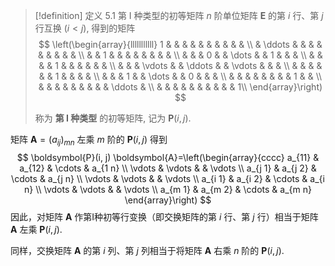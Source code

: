 > [!definition] 定义 5.1 第 I 种类型的初等矩阵
> $n$ 阶单位矩阵 $\boldsymbol{E}$ 的第 $i$ 行、第 $j$ 行互换 $(i<j)$, 得到的矩阵
> $$
> \left(\begin{array}{lllllllllll}
> 1 & & & & & & & & & & \\
> & \ddots & & & & & & & & & \\
> & & 1 & & & & & & & & \\
> & & & 0 & & \dots & & 1 & & & \\
> & & & & 1 & & & & & & \\
> & & & \vdots & & \ddots & & \vdots & & & \\
> & & & & & & 1 & & & & \\
> & & & 1 & & \dots & & 0 & & & \\
> & & & & & & & & 1 & & \\
> & & & & & & & & & \ddots & \\
> & & & & & & & & & & 1\\
> \end{array}\right)
> $$
> 
> 称为 **第 I 种类型** 的初等矩阵, 记为 $\boldsymbol{P}(i, j)$.

矩阵 $\boldsymbol{A}=\left(a_{i j}\right)_{m n}$ 左乘 $m$ 阶的 $\boldsymbol{P}(i, j)$ 得到
$$
\boldsymbol{P}(i, j) \boldsymbol{A}=\left(\begin{array}{cccc}
a_{11} & a_{12} & \cdots & a_{1 n} \\
\vdots & \vdots & & \vdots \\
a_{j 1} & a_{j 2} & \cdots & a_{j n} \\
\vdots & \vdots & & \vdots \\
a_{i 1} & a_{i 2} & \cdots & a_{i n} \\
\vdots & \vdots & & \vdots \\
a_{m 1} & a_{m 2} & \cdots & a_{m n}
\end{array}\right)
$$
因此，对矩阵 $\boldsymbol{A}$ 作第I种初等行变换（即交换矩阵的第 $i$ 行、第 $j$ 行）相当于矩阵 $\boldsymbol{A}$ 左乘 $\boldsymbol{P}(i, j)$.

同样，交换矩阵 $\boldsymbol{A}$ 的第 $i$ 列、第 $j$ 列相当于将矩阵 $\boldsymbol{A}$ 右乘 $n$ 阶的 $\boldsymbol{P}(i, j)$.